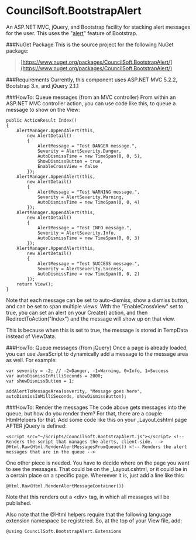 CouncilSoft.BootstrapAlert
==========================

An ASP.NET MVC, jQuery, and Bootstrap facility for stacking alert messages for the user. This uses the "[alert](http://getbootstrap.com/components/#alerts)" feature of Bootstrap.

###NuGet Package
This is the source project for the following NuGet package:

> [https://www.nuget.org/packages/CouncilSoft.BootstrapAlert/](https://www.nuget.org/packages/CouncilSoft.BootstrapAlert/)

###Requirements
Currently, this component uses ASP.NET MVC 5.2.2, Bootstrap 3.x, and jQuery 2.1.1

###HowTo: Queue messages (from an MVC controller)
From within an ASP.NET MVC controller action, you can use code like this, to queue a message to show on the View:

    public ActionResult Index()
    {
        AlertManager.AppendAlert(this,
            new AlertDetail()
            {
                AlertMessage = "Test DANGER message.",
                Severity = AlertSeverity.Danger,
                AutoDismissTime = new TimeSpan(0, 0, 5),
                ShowDismissButton = true,
                EnableCrossView = false
            });
        AlertManager.AppendAlert(this,
            new AlertDetail()
            {
                AlertMessage = "Test WARNING message.",
                Severity = AlertSeverity.Warning,
                AutoDismissTime = new TimeSpan(0, 0, 4)
            });
        AlertManager.AppendAlert(this,
            new AlertDetail()
            {
                AlertMessage = "Test INFO message.",
                Severity = AlertSeverity.Info,
                AutoDismissTime = new TimeSpan(0, 0, 3)
            });
        AlertManager.AppendAlert(this,
            new AlertDetail()
            {
                AlertMessage = "Test SUCCESS message.",
                Severity = AlertSeverity.Success,
                AutoDismissTime = new TimeSpan(0, 0, 2)
            });
        return View();
    }

Note that each message can be set to auto-dismiss, show a dismiss button, and can be set to span multiple views. With the "EnableCrossView" set to true, you can set an alert on your Create() action, and then RedirectToAction("Index") and the message will show up on that view.

This is because when this is set to true, the message is stored in TempData instead of ViewData.

###HowTo: Queue messages (from jQuery)
Once a page is already loaded, you can use JavaScript to dynamically add a message to the message area as well. For example:

    var severity = -2; // -2=Danger, -1=Warning, 0=Info, 1=Success
    var autoDismissInMilliSeconds = 2000;
    var showDismissButton = 1;
    
    addAlertToMessageArea(severity, "Message goes here", autoDismissInMilliSeconds, showDismissButton);

###HowTo: Render the messages
The code above gets messages into the queue, but how do you render them? For that, there are a couple HtmlHelpers for that. Add some code like this on your _Layout.cshtml page AFTER jQuery is defined:

    <script src="~/Scripts/CouncilSoft.BootstrapAlert.js"></script> <!-- Renders the script that manages the alerts, client-side. -->
    @Html.Raw(Html.RenderAlertMessagesFromQueue()) <!-- Renders the alert messages that are in the queue -->

One other piece is needed. You have to decide where on the page you want to see the messages. That could be on the _Layout.cshtml, or it could be in a certain place on a specific page. Whereever it is, just add a line like this:

    @Html.Raw(Html.RenderAlertMessageContainer())

Note that this renders out a &lt;div&gt; tag, in which all messages will be published.

Also note that the @Html helpers require that the following language extension namespace be registered. So, at the top of your View file, add:

    @using CouncilSoft.BootstrapAlert.Extensions
